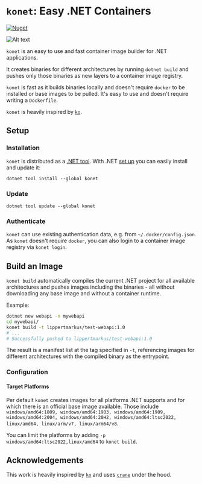 ﻿# `konet`: Easy .NET Containers

[![Nuget](https://img.shields.io/nuget/v/konet)](https://www.nuget.org/packages/konet)

![Alt text](https://raw.githubusercontent.com/lippertmarkus/konet/main/images/logo.svg)

`konet` is an easy to use and fast container image builder for .NET applications.

It creates binaries for different architectures by running `dotnet build` and pushes only those binaries as new layers to a container image registry.

`konet` is fast as it builds binaries locally and doesn't require `docker` to be installed or base images to be pulled. It's easy to use and doesn't require writing a `Dockerfile`.

`konet` is heavily inspired by [`ko`](https://github.com/google/ko).

## Setup

### Installation

`konet` is distributed as a [.NET tool](https://aka.ms/global-tools). With .NET [set up](https://dotnet.microsoft.com/en-us/download) you can easily install and update it: 

```
dotnet tool install --global konet
```

### Update

```
dotnet tool update --global konet
```

### Authenticate

`konet` can use existing authentication data, e.g. from `~/.docker/config.json`. As `konet` doesn't require `docker`, you can also login to a container image registry via `konet login`.


## Build an Image

`konet build` automatically compiles the current .NET project for all available architectures and pushes images including the binaries - all without downloading any base image and without a container runtime.

Example:

```bash
dotnet new webapi -n mywebapi
cd mywebapi/
konet build -t lippertmarkus/test-webapi:1.0
# ...
# Successfully pushed to lippertmarkus/test-webapi:1.0
```

The result is a manifest list at the tag specified in `-t`, referencing images for different architectures with the compiled binary as the entrypoint.

### Configuration

#### Target Platforms

Per default `konet` creates images for all platforms .NET supports and for which there is an official base image available. Those include `windows/amd64:1809, windows/amd64:1903, windows/amd64:1909, windows/amd64:2004, windows/amd64:20H2, windows/amd64:ltsc2022, linux/amd64, linux/arm/v7, linux/arm64/v8`.

You can limit the platforms by adding `-p windows/amd64:ltsc2022,linux/amd64` to `konet build`.

## Acknowledgements

This work is heavily inspired by [`ko`](https://github.com/google/ko) and uses [`crane`](https://github.com/google/go-containerregistry/tree/main/cmd/crane) under the hood.